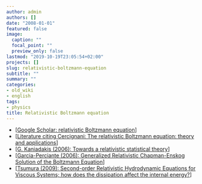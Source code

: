 ```yaml
---
author: admin
authors: []
date: "2008-01-01"
featured: false
image:
  caption: ""
  focal_point: ""
  preview_only: false
lastmod: "2019-10-19T23:05:54+02:00"
projects: []
slug: relativistic-boltzmann-equation
subtitle: ""
summary: ""
categories:
- old_wiki
- english
tags:
- physics
title: Relativistic Boltzmann equation
---
```

* [[Google Scholar: relativistic Boltzmann equation](http://scholar.google.com/scholar?hl=en&q=relativistic+Boltzmann+equation&btnG=Search)]
* [[Literature citing Cercignani: The relativistic Boltzmann equation: theory and applications](http://scholar.google.com/scholar?cites=17898777462636280261&hl=en)]
* [[G. Kaniadakis (2006): Towards a relativistic statistical theory](http://arxiv.org/abs/hep-th/0601060)]
* [[Garcia-Perciante (2006): Generalized Relativistic Chapman-Enskog Solution of the Boltzmann Equation](http://arxiv.org/abs/0708.3252)]
* [[Tsumura (2009): Second-order Relativistic Hydrodynamic Equations for Viscous Systems; how does the dissipation affect the internal energy?](http://arxiv.org/abs/0906.0079)]